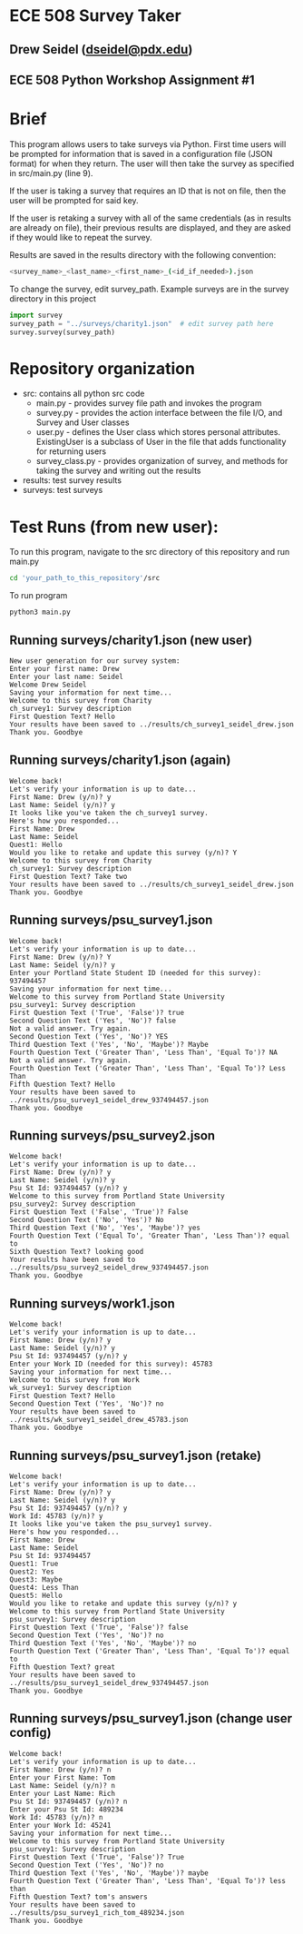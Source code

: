 # ECE 508 Survey Taker
## Drew Seidel (dseidel@pdx.edu)
## ECE 508 Python Workshop Assignment #1
# Brief
This program allows users to take surveys via Python. 
First time users will be prompted for information that is saved in a configuration file (JSON format) for when they return. The user will then take the survey as specified in src/main.py (line 9). 

If the user is taking a survey that requires an ID that is not on file, then the user will be prompted for said key. 

If the user is retaking a survey with all of the same credentials (as in results are already on file), their previous results are displayed, and they are asked if they would like to repeat the survey. 

Results are saved in the results directory with the following convention: 
``` bash 
<survey_name>_<last_name>_<first_name>_(<id_if_needed>).json
```

To change the survey, edit survey_path. Example surveys are in the survey directory in this project

``` python 
import survey
survey_path = "../surveys/charity1.json"  # edit survey path here
survey.survey(survey_path)
```

# Repository organization 
- src: contains all python src code 
    - main.py - provides survey file path and invokes the program 
    - survey.py - provides the action interface between the file I/O, and Survey and User classes
    - user.py - defines the User class which stores personal attributes. ExistingUser is a subclass of User in the file that adds functionality for returning users
    - survey_class.py - provides organization of survey, and methods for taking the survey and writing out the results
- results: test survey results 
- surveys: test surveys 

# Test Runs (from new user): 
To run this program, navigate to the src directory of this repository and run main.py
``` bash
cd 'your_path_to_this_repository'/src
```
To run program
```
python3 main.py
```

## Running surveys/charity1.json (new user)
```
New user generation for our survey system:
Enter your first name: Drew
Enter your last name: Seidel
Welcome Drew Seidel
Saving your information for next time...
Welcome to this survey from Charity
ch_survey1: Survey description
First Question Text? Hello
Your results have been saved to ../results/ch_survey1_seidel_drew.json
Thank you. Goodbye
```

## Running surveys/charity1.json (again)
```
Welcome back!
Let's verify your information is up to date...
First Name: Drew (y/n)? y
Last Name: Seidel (y/n)? y
It looks like you've taken the ch_survey1 survey.
Here's how you responded...
First Name: Drew
Last Name: Seidel
Quest1: Hello
Would you like to retake and update this survey (y/n)? Y
Welcome to this survey from Charity
ch_survey1: Survey description
First Question Text? Take two
Your results have been saved to ../results/ch_survey1_seidel_drew.json
Thank you. Goodbye
```

## Running surveys/psu_survey1.json 
```
Welcome back!
Let's verify your information is up to date...
First Name: Drew (y/n)? Y
Last Name: Seidel (y/n)? y
Enter your Portland State Student ID (needed for this survey): 937494457
Saving your information for next time...
Welcome to this survey from Portland State University
psu_survey1: Survey description
First Question Text ('True', 'False')? true
Second Question Text ('Yes', 'No')? false
Not a valid answer. Try again.
Second Question Text ('Yes', 'No')? YES
Third Question Text ('Yes', 'No', 'Maybe')? Maybe
Fourth Question Text ('Greater Than', 'Less Than', 'Equal To')? NA
Not a valid answer. Try again.
Fourth Question Text ('Greater Than', 'Less Than', 'Equal To')? Less Than
Fifth Question Text? Hello
Your results have been saved to ../results/psu_survey1_seidel_drew_937494457.json
Thank you. Goodbye
```
## Running surveys/psu_survey2.json 
```
Welcome back!
Let's verify your information is up to date...
First Name: Drew (y/n)? y
Last Name: Seidel (y/n)? y
Psu St Id: 937494457 (y/n)? y
Welcome to this survey from Portland State University
psu_survey2: Survey description
First Question Text ('False', 'True')? False
Second Question Text ('No', 'Yes')? No
Third Question Text ('No', 'Yes', 'Maybe')? yes
Fourth Question Text ('Equal To', 'Greater Than', 'Less Than')? equal to
Sixth Question Text? looking good  
Your results have been saved to ../results/psu_survey2_seidel_drew_937494457.json
Thank you. Goodbye
```
## Running surveys/work1.json 
```
Welcome back!
Let's verify your information is up to date...
First Name: Drew (y/n)? y
Last Name: Seidel (y/n)? y
Psu St Id: 937494457 (y/n)? y
Enter your Work ID (needed for this survey): 45783
Saving your information for next time...
Welcome to this survey from Work
wk_survey1: Survey description
First Question Text? Hello
Second Question Text ('Yes', 'No')? no
Your results have been saved to ../results/wk_survey1_seidel_drew_45783.json
Thank you. Goodbye
```
## Running surveys/psu_survey1.json (retake) 
```
Welcome back!
Let's verify your information is up to date...
First Name: Drew (y/n)? y
Last Name: Seidel (y/n)? y
Psu St Id: 937494457 (y/n)? y
Work Id: 45783 (y/n)? y
It looks like you've taken the psu_survey1 survey.
Here's how you responded...
First Name: Drew
Last Name: Seidel
Psu St Id: 937494457
Quest1: True
Quest2: Yes
Quest3: Maybe
Quest4: Less Than
Quest5: Hello
Would you like to retake and update this survey (y/n)? y
Welcome to this survey from Portland State University
psu_survey1: Survey description
First Question Text ('True', 'False')? false
Second Question Text ('Yes', 'No')? no
Third Question Text ('Yes', 'No', 'Maybe')? no
Fourth Question Text ('Greater Than', 'Less Than', 'Equal To')? equal to
Fifth Question Text? great
Your results have been saved to ../results/psu_survey1_seidel_drew_937494457.json
Thank you. Goodbye
```
## Running surveys/psu_survey1.json (change user config)
```
Welcome back!
Let's verify your information is up to date...
First Name: Drew (y/n)? n
Enter your First Name: Tom
Last Name: Seidel (y/n)? n
Enter your Last Name: Rich
Psu St Id: 937494457 (y/n)? n
Enter your Psu St Id: 489234
Work Id: 45783 (y/n)? n
Enter your Work Id: 45241
Saving your information for next time...
Welcome to this survey from Portland State University
psu_survey1: Survey description
First Question Text ('True', 'False')? True
Second Question Text ('Yes', 'No')? no
Third Question Text ('Yes', 'No', 'Maybe')? maybe
Fourth Question Text ('Greater Than', 'Less Than', 'Equal To')? less than
Fifth Question Text? tom's answers
Your results have been saved to ../results/psu_survey1_rich_tom_489234.json
Thank you. Goodbye
```